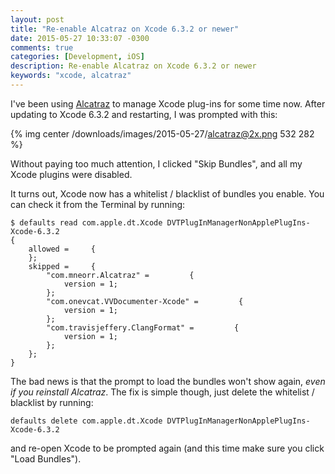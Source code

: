 ```yaml
---
layout: post
title: "Re-enable Alcatraz on Xcode 6.3.2 or newer"
date: 2015-05-27 10:33:07 -0300
comments: true
categories: [Development, iOS]
description: Re-enable Alcatraz on Xcode 6.3.2 or newer
keywords: "xcode, alcatraz"
---
```

I've been using [Alcatraz] to manage Xcode plug-ins for some time now. After updating to Xcode 6.3.2 and restarting, I was
prompted with this:

{% img center /downloads/images/2015-05-27/alcatraz@2x.png 532 282 %}

Without paying too much attention, I clicked "Skip Bundles", and all my Xcode plugins were disabled.

It turns out, Xcode now has a whitelist / blacklist of bundles you enable. You can check it from the Terminal by running:

```
$ defaults read com.apple.dt.Xcode DVTPlugInManagerNonApplePlugIns-Xcode-6.3.2
{
    allowed =     {
    };
    skipped =     {
        "com.mneorr.Alcatraz" =         {
            version = 1;
        };
        "com.onevcat.VVDocumenter-Xcode" =         {
            version = 1;
        };
        "com.travisjeffery.ClangFormat" =         {
            version = 1;
        };
    };
}
```

The bad news is that the prompt to load the bundles won't show again, _even if you reinstall Alcatraz_. The fix is simple though, just delete the whitelist / blacklist by running:

`defaults delete com.apple.dt.Xcode DVTPlugInManagerNonApplePlugIns-Xcode-6.3.2`

and re-open Xcode to be prompted again (and this time make sure you click "Load Bundles").

[Alcatraz]: http://alcatraz.io